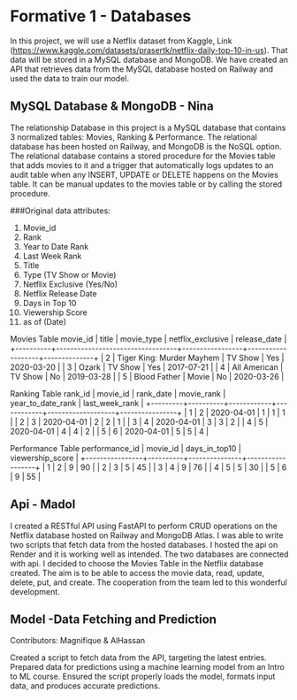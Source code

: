 # Formative 1 - Databases
In this project, we will use a Netflix dataset from Kaggle, Link (https://www.kaggle.com/datasets/prasertk/netflix-daily-top-10-in-us). That data will be stored in a MySQL database and MongoDB. We have created an API that retrieves data from the MySQL database hosted on Railway and used the data to train our model.

## MySQL Database & MongoDB - Nina
The relationship Database in this project is a MySQL database that contains 3 normalized tables: Movies, Ranking & Performance. The relational database has been hosted on Railway, and MongoDB is the NoSQL option. The relational database contains a stored procedure for the Movies table that adds movies to it and a trigger that automatically logs updates to an audit table when any INSERT, UPDATE or DELETE happens on the Movies table. It can be manual updates to the movies table or by calling the stored procedure.

###Original data attributes: 
1. Movie_id
2. Rank
3. Year to Date Rank
4. Last Week Rank
5. Title
6. Type (TV Show or Movie)
7. Netflix Exclusive (Yes/No)
8. Netflix Release Date
9. Days in Top 10
10. Viewership Score
11. as of (Date)

Movies Table
movie_id | title                            | movie_type      | netflix_exclusive | release_date |
+----------+----------------------------------+-----------------+-------------------+--------------+
|        2 | Tiger King: Murder Mayhem        | TV Show         | Yes               | 2020-03-20   |
|        3 | Ozark                            | TV Show         | Yes               | 2017-07-21   |
|        4 | All American                     | TV Show         | No                | 2019-03-28   |
|        5 | Blood Father                     | Movie           | No                | 2020-03-26   |

Ranking Table
 rank_id | movie_id | rank_date  | movie_rank | year_to_date_rank | last_week_rank |
+---------+----------+------------+------------+-------------------+----------------+
|       1 |        2 | 2020-04-01 |          1 |                 1 |              1 |
|       2 |        3 | 2020-04-01 |          2 |                 2 |              1 |
|       3 |        4 | 2020-04-01 |          3 |                 3 |              2 |
|       4 |        5 | 2020-04-01 |          4 |                 4 |              2 |
|       5 |        6 | 2020-04-01 |          5 |                 5 |              4 |

Performance Table
performance_id | movie_id | days_in_top10 | viewership_score |
+----------------+----------+---------------+------------------+
|              1 |        2 |             9 |               90 |
|              2 |        3 |             5 |               45 |
|              3 |        4 |             9 |               76 |
|              4 |        5 |             5 |               30 |
|              5 |        6 |             9 |               55 |

## Api - Madol
I created a  RESTful API using FastAPI to perform CRUD operations on the Netflix database hosted on Railway and MongoDB Atlas. I was able to write two scripts that fetch data from the hosted databases. I hosted the api on Render and it is working well as intended. The two databases are connected with api. I decided to choose the Movies Table in the Netflix database created. The aim is to be able to access the movie data, read, update, delete, put, and create. The cooperation from the team led to this wonderful development. 

## Model -Data Fetching and Prediction
Contributors: Magnifique & AlHassan

Created a script to fetch data from the API, targeting the latest entries.
Prepared data for predictions using a machine learning model from an Intro to ML course.
Ensured the script properly loads the model, formats input data, and produces accurate predictions.
